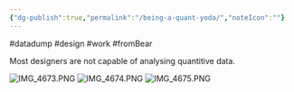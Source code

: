 ```yaml
---
{"dg-publish":true,"permalink":"/being-a-quant-yoda/","noteIcon":""}
---
```


#datadump #design #work #fromBear


Most designers are not capable of analysing quantitive data.

![IMG_4673.PNG](blob:capacitor://localhost/d3954f79-bebe-4686-af07-ab757732f200)
 ![IMG_4674.PNG](blob:capacitor://localhost/f14e4ec0-7e76-4a41-a05a-a42e98a1609a)
 ![IMG_4675.PNG](blob:capacitor://localhost/a6902d2a-73af-4d3b-b5aa-1ed6da9ab8a6)